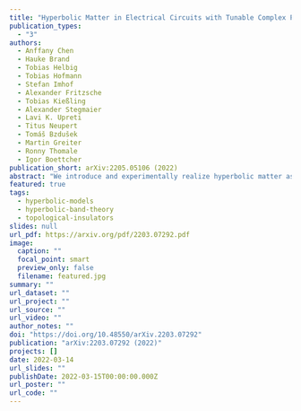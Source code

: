 ```yaml
---
title: "Hyperbolic Matter in Electrical Circuits with Tunable Complex Phases"
publication_types:
  - "3"
authors:
  - Anffany Chen
  - Hauke Brand
  - Tobias Helbig
  - Tobias Hofmann
  - Stefan Imhof
  - Alexander Fritzsche
  - Tobias Kießling
  - Alexander Stegmaier
  - Lavi K. Upreti
  - Titus Neupert
  - Tomáš Bzdušek
  - Martin Greiter
  - Ronny Thomale
  - Igor Boettcher
publication_short: arXiv:2205.05106 (2022)
abstract: "We introduce and experimentally realize hyperbolic matter as a novel paradigm for topological states, made of particles moving in the hyperbolic plane with negative curvature. Curvature of space is emulated through a hyperbolic lattice using topolectrical circuit networks relying on a newly developed complex-phase circuit element. This original method creates an effectively infinite hyperbolic space without the typical extensive holographic boundary &mdash; our system consists of pure bulk matter instead. The experiment is based on hyperbolic band theory, which implies that momentum space of two-dimensional hyperbolic matter is four&ndash;, six&ndash; or higher&ndash;dimensional, as we confirm here in an unprecedented numerical survey of hyperbolic lattices with both open and periodic boundary conditions. We experimentally realize hyperbolic graphene as an example of topologically nontrivial hyperbolic matter. Our work sets the stage to realize interacting hyperbolic matter to challenge our established theories of physics in curved space, while the tunable complex-phase element developed here can be a key ingredient for future experimental simulation of various Hamiltonians with topological ground states."
featured: true
tags:
  - hyperbolic-models
  - hyperbolic-band-theory
  - topological-insulators
slides: null
url_pdf: https://arxiv.org/pdf/2203.07292.pdf
image:
  caption: ""
  focal_point: smart
  preview_only: false
  filename: featured.jpg
summary: ""
url_dataset: ""
url_project: ""
url_source: ""
url_video: ""
author_notes: ""
doi: "https://doi.org/10.48550/arXiv.2203.07292"
publication: "arXiv:2203.07292 (2022)"
projects: []
date: 2022-03-14
url_slides: ""
publishDate: 2022-03-15T00:00:00.000Z
url_poster: ""
url_code: ""
---
```

